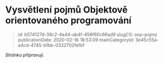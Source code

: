 Vysvětlení pojmů Objektově orientovaného programování
================================

> id: b574127d-38c2-4a44-ab4f-458f60c66ad9
> slugCS: oop-pojmy
> publicationDate: 2020-02-16 18:53:09
> mainCategoryId: 3e45c55a-a4cd-4745-b1bb-0332702fefbf

*Stránku připravuji.*
